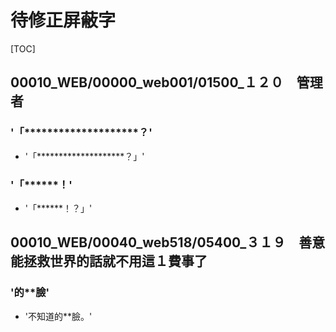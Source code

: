 # 待修正屏蔽字

[TOC]

## 00010_WEB/00000_web001/01500_１２０　管理者

### '「********************？'

- '「********************？」'

### '「******！'

- '「******！？」'


## 00010_WEB/00040_web518/05400_３１９　善意能拯救世界的話就不用這１費事了

### '的**臉'

- '不知道的**臉。'
